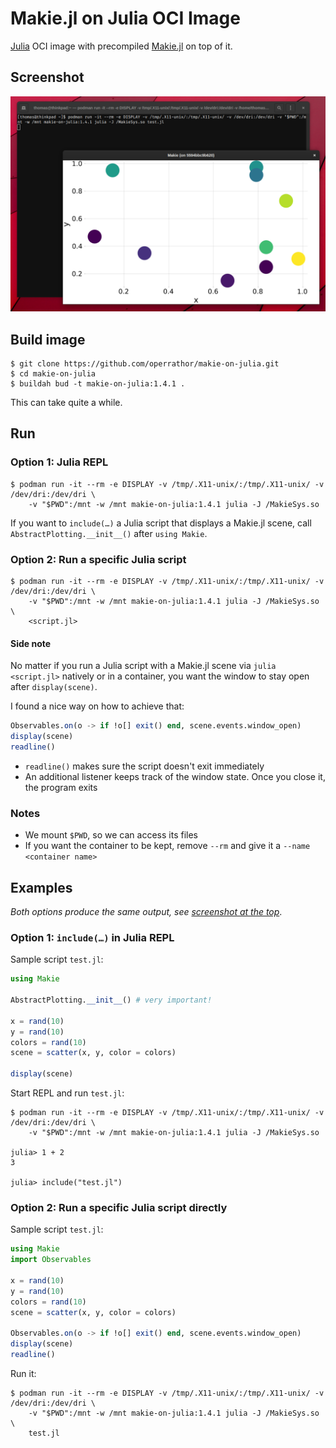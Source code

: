 # Makie.jl on Julia OCI Image

[Julia](https://julialang.org/) OCI image with precompiled [Makie.jl](http://makie.juliaplots.org/) on top of it.

## <a name="screenshot"></a>Screenshot

![Makie.jl scene with terminal in background](screenshot.png)

## Build image

```shell
$ git clone https://github.com/operrathor/makie-on-julia.git
$ cd makie-on-julia
$ buildah bud -t makie-on-julia:1.4.1 .
```

This can take quite a while.

## Run

### Option 1: Julia REPL

```shell
$ podman run -it --rm -e DISPLAY -v /tmp/.X11-unix/:/tmp/.X11-unix/ -v /dev/dri:/dev/dri \
    -v "$PWD":/mnt -w /mnt makie-on-julia:1.4.1 julia -J /MakieSys.so
```

If you want to `include(…)` a Julia script that displays a Makie.jl scene, call `AbstractPlotting.__init__()` after `using Makie`.

### Option 2: Run a specific Julia script

```shell
$ podman run -it --rm -e DISPLAY -v /tmp/.X11-unix/:/tmp/.X11-unix/ -v /dev/dri:/dev/dri \
    -v "$PWD":/mnt -w /mnt makie-on-julia:1.4.1 julia -J /MakieSys.so \
    <script.jl>
```

#### Side note

No matter if you run a Julia script with a Makie.jl scene via `julia <script.jl>` natively or in a container,
you want the window to stay open after `display(scene)`.

I found a nice way on how to achieve that:
```julia
Observables.on(o -> if !o[] exit() end, scene.events.window_open)
display(scene)
readline()
```

* `readline()` makes sure the script doesn't exit immediately
* An additional listener keeps track of the window state. Once you close it, the program exits

### Notes

* We mount `$PWD`, so we can access its files
* If you want the container to be kept, remove `--rm` and give it a `--name <container name>`

## Examples

_Both options produce the same output, see [screenshot at the top](#screenshot)_.

### Option 1: `include(…)` in Julia REPL

Sample script `test.jl`:
```julia
using Makie

AbstractPlotting.__init__() # very important!

x = rand(10)
y = rand(10)
colors = rand(10)
scene = scatter(x, y, color = colors)

display(scene)
```

Start REPL and run `test.jl`:
```shell
$ podman run -it --rm -e DISPLAY -v /tmp/.X11-unix/:/tmp/.X11-unix/ -v /dev/dri:/dev/dri \
    -v "$PWD":/mnt -w /mnt makie-on-julia:1.4.1 julia -J /MakieSys.so

julia> 1 + 2
3

julia> include("test.jl")
```

### Option 2: Run a specific Julia script directly

Sample script `test.jl`:
```julia
using Makie
import Observables

x = rand(10)
y = rand(10)
colors = rand(10)
scene = scatter(x, y, color = colors)

Observables.on(o -> if !o[] exit() end, scene.events.window_open)
display(scene)
readline()
```

Run it:
```shell
$ podman run -it --rm -e DISPLAY -v /tmp/.X11-unix/:/tmp/.X11-unix/ -v /dev/dri:/dev/dri \
    -v "$PWD":/mnt -w /mnt makie-on-julia:1.4.1 julia -J /MakieSys.so \
    test.jl
```
